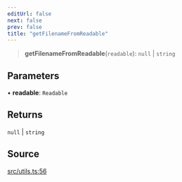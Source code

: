```yaml
---
editUrl: false
next: false
prev: false
title: "getFilenameFromReadable"
---
```


> **getFilenameFromReadable**(`readable`): `null` \| `string`

## Parameters

• **readable**: `Readable`

## Returns

`null` \| `string`

## Source

[src/utils.ts:56](https://github.com/eddienubes/sagetest/blob/d308ef3/src/utils.ts#L56)
